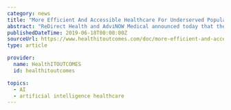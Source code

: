 ```yaml
---
category: news
title: "More Efficient And Accessible Healthcare For Underserved Populations Now Available Using Artificial Intelligence (AI)"
abstract: "ReDirect Health and AdviNOW Medical announced today that they have created a strategic partnership to deliver affordable, high-quality primary care to low-and-middle income populations using artificial intelligence (AI), Augmented Reality (AR), automated ..."
publishedDateTime: 2019-06-18T00:00:00Z
sourceUrl: https://www.healthitoutcomes.com/doc/more-efficient-and-accessible-healthcare-populations-intelligence-0001
type: article

provider:
  name: HealthITOUTCOMES
  id: healthitoutcomes

topics:
  - AI
  - artificial intelligence healthcare
---
```

